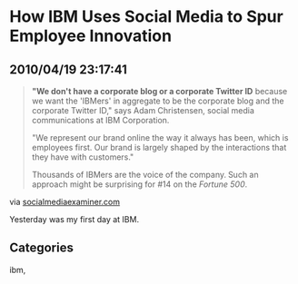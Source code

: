 # How IBM Uses Social Media to Spur Employee Innovation
## 2010/04/19 23:17:41 

<div class="posterous_bookmarklet_entry">
  <blockquote class="posterous_long_quote"><p><strong>"We don't have a corporate blog or a corporate Twitter ID</strong> because we want the 'IBMers' in aggregate to be the corporate blog and the corporate Twitter ID," says Adam Christensen, social media communications at IBM Corporation.<span></span></p>
<p>"We represent our brand online the way it always has been, which is employees first. Our brand is largely shaped by the interactions that they have with customers."</p>
<p>Thousands of IBMers are the voice of the company.<strong> </strong>Such an approach might be surprising for #14 on the <em>Fortune 500</em>.</p></blockquote>

<div class="posterous_quote_citation">via <a href="http://www.socialmediaexaminer.com/how-ibm-uses-social-media-to-spur-employee-innovation/#more-1661">socialmediaexaminer.com</a></div>
<p>Yesterday was my first day at IBM.</p></div>

## Categories
ibm, 